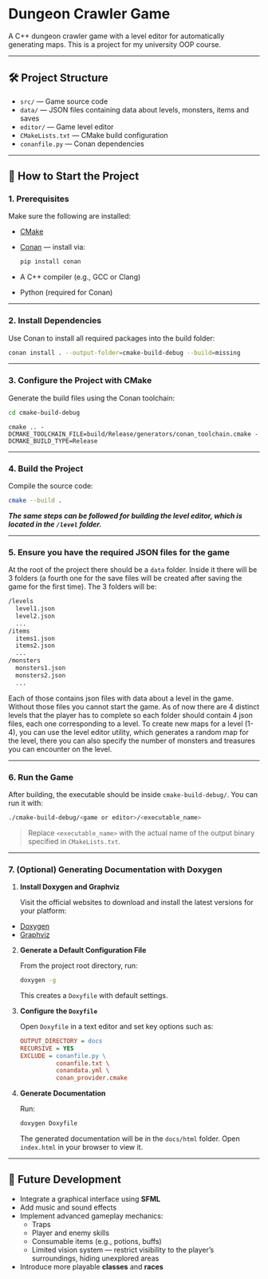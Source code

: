 # Dungeon Crawler Game

A C++ dungeon crawler game with a level editor for automatically generating maps. This is a project for my university
OOP course.

---

## 🛠️ Project Structure

- `src/` — Game source code
- `data/` — JSON files containing data about levels, monsters, items and saves
- `editor/` — Game level editor
- `CMakeLists.txt` — CMake build configuration
- `conanfile.py` — Conan dependencies

---

## 🚀 How to Start the Project

### 1. Prerequisites

Make sure the following are installed:

- [CMake](https://cmake.org/)
- [Conan](https://conan.io/) — install via:

  ```bash
  pip install conan
  ```

- A C++ compiler (e.g., GCC or Clang)
- Python (required for Conan)

---

### 2. Install Dependencies

Use Conan to install all required packages into the build folder:

```bash
conan install . --output-folder=cmake-build-debug --build=missing
```

---

### 3. Configure the Project with CMake

Generate the build files using the Conan toolchain:

```bash
cd cmake-build-debug
```

```
cmake .. -DCMAKE_TOOLCHAIN_FILE=build/Release/generators/conan_toolchain.cmake -DCMAKE_BUILD_TYPE=Release
```

---

### 4. Build the Project

Compile the source code:

```bash
cmake --build .
```

***The same steps can be followed for building the level editor, which is located in the `/level` folder.***

---

### 5. Ensure you have the required JSON files for the game

At the root of the project there should be a `data` folder. Inside it there will be 3 folders (a fourth one for the save
files will be created after saving the game for the first time). The 3 folders will be:

```bash
/levels
  level1.json
  level2.json
  ...
/items
  items1.json
  items2.json
  ...
/monsters
  monsters1.json
  monsters2.json
  ...
```

Each of those contains json files with data about a level in the game. Without those files you cannot start the game. As
of now there are 4 distinct levels that the player has to complete so each folder should contain 4 json files, each one
corresponding to a level. To create new maps for a level (1-4), you can use the level editor utility, which generates a
random map for the level, there you can also specify the number of monsters and treasures you can encounter on the
level.

---

### 6. Run the Game

After building, the executable should be inside `cmake-build-debug/`. You can run it with:

```bash
./cmake-build-debug/<game or editor>/<executable_name>
```

> Replace `<executable_name>` with the actual name of the output binary specified in `CMakeLists.txt`.

---

### 7. (Optional) Generating Documentation with Doxygen

1. **Install Doxygen and Graphviz**

   Visit the official websites to download and install the latest versions for your platform:

- [Doxygen](https://www.doxygen.nl/download.html)
- [Graphviz](https://graphviz.org/download/)

2. **Generate a Default Configuration File**

   From the project root directory, run:

   ```bash
   doxygen -g
   ```

   This creates a `Doxyfile` with default settings.

3. **Configure the `Doxyfile`**

   Open `Doxyfile` in a text editor and set key options such as:

   ```ini
   OUTPUT_DIRECTORY = docs
   RECURSIVE = YES
   EXCLUDE = conanfile.py \
             conanfile.txt \
             conandata.yml \
             conan_provider.cmake
   ```

4. **Generate Documentation**

   Run:

   ```bash
   doxygen Doxyfile
   ```

   The generated documentation will be in the `docs/html` folder. Open `index.html` in your browser to view it.

---

## 🔮 Future Development

- Integrate a graphical interface using **SFML**
- Add music and sound effects
- Implement advanced gameplay mechanics:
    - Traps
    - Player and enemy skills
    - Consumable items (e.g., potions, buffs)
    - Limited vision system — restrict visibility to the player’s surroundings, hiding unexplored areas
- Introduce more playable **classes** and **races**

